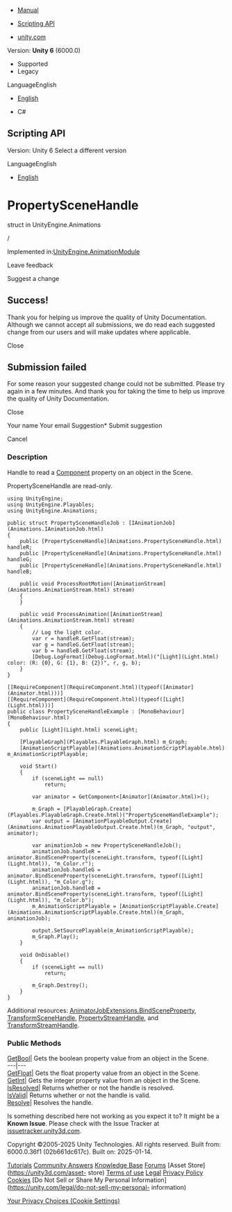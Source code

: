 [ ]()

  * [Manual](../Manual/index.html)
  * [Scripting API](../ScriptReference/index.html)

  * [unity.com](https://unity.com/)

Version: **Unity 6** (6000.0)

  * Supported
  * Legacy

LanguageEnglish

  * [English]()

  * C#

[ ](https://docs.unity3d.com)

## Scripting API

Version: Unity 6 Select a different version

LanguageEnglish

  * [English]()

# PropertySceneHandle

struct in UnityEngine.Animations

/

Implemented in:[UnityEngine.AnimationModule](UnityEngine.AnimationModule.html)

Leave feedback

Suggest a change

## Success!

Thank you for helping us improve the quality of Unity Documentation. Although
we cannot accept all submissions, we do read each suggested change from our
users and will make updates where applicable.

Close

## Submission failed

For some reason your suggested change could not be submitted. Please <a>try
again</a> in a few minutes. And thank you for taking the time to help us
improve the quality of Unity Documentation.

Close

Your name Your email Suggestion* Submit suggestion

Cancel

[ ]()

### Description

Handle to read a [Component](Component.html) property on an object in the
Scene.

PropertySceneHandle are read-only.

    
    
    using UnityEngine;
    using UnityEngine.Playables;
    using UnityEngine.Animations;  
      
    public struct PropertySceneHandleJob : [IAnimationJob](Animations.IAnimationJob.html)
    {
        public [PropertySceneHandle](Animations.PropertySceneHandle.html) handleR;
        public [PropertySceneHandle](Animations.PropertySceneHandle.html) handleG;
        public [PropertySceneHandle](Animations.PropertySceneHandle.html) handleB;  
      
        public void ProcessRootMotion([AnimationStream](Animations.AnimationStream.html) stream)
        {
        }  
      
        public void ProcessAnimation([AnimationStream](Animations.AnimationStream.html) stream)
        {
            // Log the light color.
            var r = handleR.GetFloat(stream);
            var g = handleG.GetFloat(stream);
            var b = handleB.GetFloat(stream);
            [Debug.LogFormat](Debug.LogFormat.html)("[Light](Light.html) color: (R: {0}, G: {1}, B: {2})", r, g, b);
        }
    }  
      
    [[RequireComponent](RequireComponent.html)(typeof([Animator](Animator.html)))]
    [[RequireComponent](RequireComponent.html)(typeof([Light](Light.html)))]
    public class PropertySceneHandleExample : [MonoBehaviour](MonoBehaviour.html)
    {
        public [Light](Light.html) sceneLight;  
      
        [PlayableGraph](Playables.PlayableGraph.html) m_Graph;
        [AnimationScriptPlayable](Animations.AnimationScriptPlayable.html) m_AnimationScriptPlayable;  
      
        void Start()
        {
            if (sceneLight == null)
                return;  
      
            var animator = GetComponent<[Animator](Animator.html)>();  
      
            m_Graph = [PlayableGraph.Create](Playables.PlayableGraph.Create.html)("PropertySceneHandleExample");
            var output = [AnimationPlayableOutput.Create](Animations.AnimationPlayableOutput.Create.html)(m_Graph, "output", animator);  
      
            var animationJob = new PropertySceneHandleJob();
            animationJob.handleR = animator.BindSceneProperty(sceneLight.transform, typeof([Light](Light.html)), "m_Color.r");
            animationJob.handleG = animator.BindSceneProperty(sceneLight.transform, typeof([Light](Light.html)), "m_Color.g");
            animationJob.handleB = animator.BindSceneProperty(sceneLight.transform, typeof([Light](Light.html)), "m_Color.b");
            m_AnimationScriptPlayable = [AnimationScriptPlayable.Create](Animations.AnimationScriptPlayable.Create.html)(m_Graph, animationJob);  
      
            output.SetSourcePlayable(m_AnimationScriptPlayable);
            m_Graph.Play();
        }  
      
        void OnDisable()
        {
            if (sceneLight == null)
                return;  
      
            m_Graph.Destroy();
        }
    }
    

Additional resources:
[AnimatorJobExtensions.BindSceneProperty](Animations.AnimatorJobExtensions.BindSceneProperty.html),
[TransformSceneHandle](Animations.TransformSceneHandle.html),
[PropertyStreamHandle](Animations.PropertyStreamHandle.html), and
[TransformStreamHandle](Animations.TransformStreamHandle.html).

### Public Methods

[GetBool](Animations.PropertySceneHandle.GetBool.html)| Gets the boolean
property value from an object in the Scene.  
---|---  
[GetFloat](Animations.PropertySceneHandle.GetFloat.html)| Gets the float
property value from an object in the Scene.  
[GetInt](Animations.PropertySceneHandle.GetInt.html)| Gets the integer
property value from an object in the Scene.  
[IsResolved](Animations.PropertySceneHandle.IsResolved.html)| Returns whether
or not the handle is resolved.  
[IsValid](Animations.PropertySceneHandle.IsValid.html)| Returns whether or not
the handle is valid.  
[Resolve](Animations.PropertySceneHandle.Resolve.html)| Resolves the handle.  
  
Is something described here not working as you expect it to? It might be a
**Known Issue**. Please check with the Issue Tracker at
[issuetracker.unity3d.com](https://issuetracker.unity3d.com).

Copyright ©2005-2025 Unity Technologies. All rights reserved. Built from:
6000.0.36f1 (02b661dc617c). Built on: 2025-01-14.

[Tutorials](https://unity3d.com/learn) [Community
Answers](https://answers.unity3d.com) [Knowledge
Base](https://support.unity3d.com/hc/en-us)
[Forums](https://forum.unity3d.com) [Asset Store](https://unity3d.com/asset-
store) [Terms of use](https://docs.unity3d.com/Manual/TermsOfUse.html)
[Legal](https://unity.com/legal) [Privacy
Policy](https://unity.com/legal/privacy-policy)
[Cookies](https://unity.com/legal/cookie-policy) [Do Not Sell or Share My
Personal Information](https://unity.com/legal/do-not-sell-my-personal-
information)

[Your Privacy Choices (Cookie Settings)](javascript:void\(0\);)

